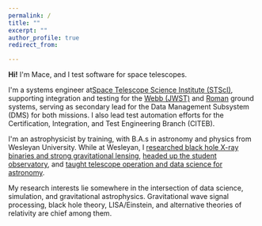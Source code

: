 ```yaml
---
permalink: /
title: ""
excerpt: ""
author_profile: true
redirect_from: 

---
```


**Hi!** I'm Mace, and I test software for space telescopes.

I'm a systems engineer at[Space Telescope Science Institute (STScI)](https://www.stsci.edu/), supporting integration and testing for the [Webb (JWST)](https://www.jwst.nasa.gov/) and [Roman](https://roman.gsfc.nasa.gov/) ground systems, serving as secondary lead for the Data Management Subsystem (DMS) for both missions. I also lead test automation efforts for the Certification, Integration, and Test Engineering Branch (CITEB).

I'm an astrophysicist by training, with B.A.s in astronomy and physics from Wesleyan University. While at Wesleyan, I [researched black hole X-ray binaries and strong gravitational lensing](https://mvtea.github.io/research/), [headed up the student observatory](https://mvtea.github.io/outreach/), and [taught telescope operation and data science for astronomy](https://mvtea.github.io/teaching/).

My research interests lie somewhere in the intersection of data science, simulation, and gravitational astrophysics. Gravitational wave signal processing, black hole theory, LISA/Einstein, and alternative theories of relativity are chief among them.
